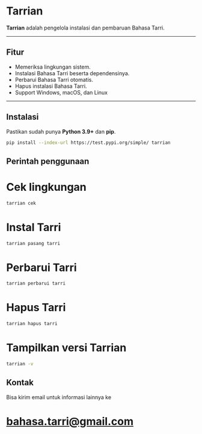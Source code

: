 # Tarrian

**Tarrian** adalah pengelola instalasi dan pembaruan Bahasa Tarri.

---

## Fitur

- Memeriksa lingkungan sistem.
- Instalasi Bahasa Tarri beserta dependensinya.
- Perbarui Bahasa Tarri otomatis.
- Hapus instalasi Bahasa Tarri.
- Support Windows, macOS, dan Linux

---

## Instalasi

Pastikan sudah punya **Python 3.9+** dan **pip**.

```bash
pip install --index-url https://test.pypi.org/simple/ tarrian
```


## Perintah penggunaan

# Cek lingkungan
```bash
tarrian cek
```

# Instal Tarri
```bash
tarrian pasang tarri
```

# Perbarui Tarri
```bash
tarrian perbarui tarri
```

# Hapus Tarri
```bash
tarrian hapus tarri
```

# Tampilkan versi Tarrian
```bash
tarrian -v
```


## Kontak
Bisa kirim email untuk informasi lainnya ke 

# bahasa.tarri@gmail.com

